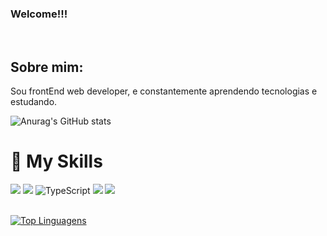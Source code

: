 
### Welcome!!!
<br/>

## Sobre mim:
<p>Sou frontEnd web developer, e constantemente aprendendo tecnologias e estudando.</p>

![Anurag's GitHub stats](https://github-readme-stats.vercel.app/api?username=PavaniTiago&show_icons=true&theme=dracula)

# :rocket: My Skills
![](https://img.shields.io/badge/React-20232A?style=for-the-badge&logo=react&logoColor=61DAFB)
![](https://img.shields.io/badge/JavaScript-323330?style=for-the-badge&logo=javascript&logoColor=F7DF1E)
![TypeScript](https://img.shields.io/badge/typescript-%23007ACC.svg?style=for-the-badge&logo=typescript&logoColor=white)
![](	https://img.shields.io/badge/HTML5-E34F26?style=for-the-badge&logo=html5&logoColor=white)
![](https://img.shields.io/badge/CSS3-1572B6?style=for-the-badge&logo=css3&logoColor=white)
<br/>
<br/>


[![Top Linguagens](https://github-readme-stats.vercel.app/api/top-langs/?username=PavaniTiago&layout=compact)](https://github.com/anuraghazra/github-readme-stats)
